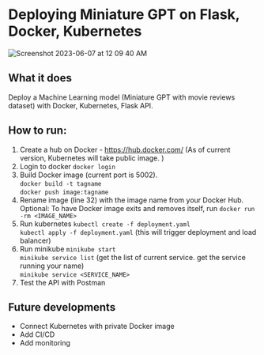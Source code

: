 # Deploying Miniature GPT on Flask, Docker, Kubernetes

![Screenshot 2023-06-07 at 12 09 40 AM](https://github.com/chrislevn/Deploying-GPT-Example/assets/32094007/89cc5c0f-b9d3-4ccd-b664-29b58eebc2af)

## What it does
Deploy a Machine Learning model (Miniature GPT with movie reviews dataset) with Docker, Kubernetes, Flask API. 

## How to run: 
1. Create a hub on Docker - https://hub.docker.com/ (As of current version, Kubernetes will take public image. ) 
2. Login to docker `docker login`
3. Build Docker image (current port is 5002). \
`docker build -t tagname`\
`docker push image:tagname`
3. Rename image (line 32) with the image name from your Docker Hub. \
Optional: To have Docker image exits and removes itself, run `docker run -rm <IMAGE_NAME>`
5. Run kubernetes
`kubectl create -f deployment.yaml` \
`kubectl apply -f deployment.yaml` (this will trigger deployment and load balancer)
5. Run minikube
`minikube start` \
`minikube service list` (get the list of current service. get the service running your name) \
`minikube service <SERVICE_NAME>`
6. Test the API with Postman

## Future developments
- Connect Kubernetes with private Docker image
- Add CI/CD 
- Add monitoring 
